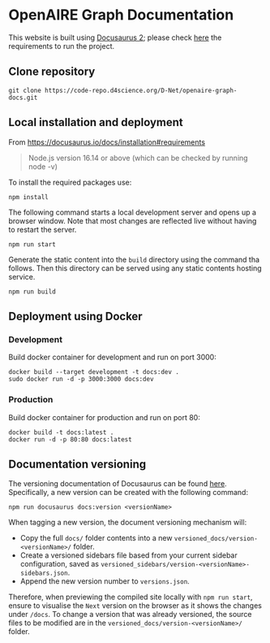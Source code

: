 # OpenAIRE Graph Documentation

This website is built using [Docusaurus 2](https://docusaurus.io/); please check [here](https://docusaurus.io/docs/installation#requirements) the requirements to run the project.

## Clone repository
```
git clone https://code-repo.d4science.org/D-Net/openaire-graph-docs.git
```

## Local installation and deployment

From https://docusaurus.io/docs/installation#requirements 
> Node.js version 16.14 or above (which can be checked by running node -v) 



To install the required packages use:
```
npm install
```

The following command starts a local development server and opens up a browser window. Note that most changes are reflected live without having to restart the server.
```
npm run start
```

Generate the static content into the `build` directory using the command tha follows. Then this directory can be served using any static contents hosting service.

```
npm run build
```

## Deployment using Docker

### Development

Build docker container for development and run on port 3000:
```
docker build --target development -t docs:dev .
sudo docker run -d -p 3000:3000 docs:dev
```

### Production

Build docker container for production and run on port 80:
```
docker build -t docs:latest .
docker run -d -p 80:80 docs:latest
```

## Documentation versioning 
The versioning documentation of Docusaurus can be found [here](https://docusaurus.io/docs/versioning).
Specifically, a new version can be created with the following command: 
```
npm run docusaurus docs:version <versionName>
```

When tagging a new version, the document versioning mechanism will:

* Copy the full `docs/` folder contents into a new `versioned_docs/version-<versionName>/` folder.
* Create a versioned sidebars file based from your current sidebar configuration, saved as `versioned_sidebars/version-<versionName>-sidebars.json`.
* Append the new version number to `versions.json`.

Therefore, when previewing the compiled site locally with `npm run start`, ensure to visualise the `Next` version on the browser as it shows the changes under `/docs`.
To change a version that was already versioned, the source files to be modified are in the `versioned_docs/version-<versionName>/` folder.
